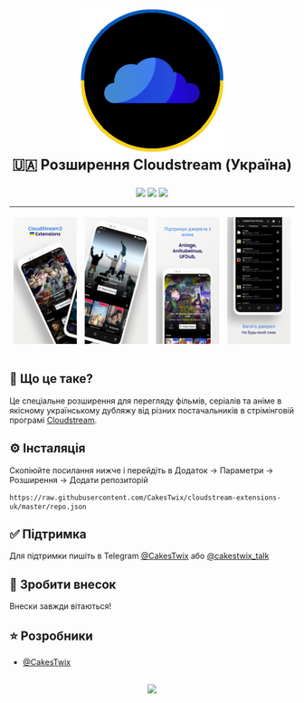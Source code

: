 <p align="center" style="font-size:25px;">
	<!-- Title -->
	<img src="assets/cloudstream3.png" width="256"/><br>
	<b>🇺🇦 Розширення Cloudstream (Україна)</b>
</p>
<p align="center">
<img src="https://img.shields.io/github/languages/code-size/CakesTwix/cloudstream-extensions-uk?style=for-the-badge"/>
<img src="https://img.shields.io/github/actions/workflow/status/CakesTwix/cloudstream-extensions-uk/build.yml?style=for-the-badge"/>
<img src="https://img.shields.io/badge/Made_with-Kotlin-8051ff?style=for-the-badge&logo=kotlin"/>
</p>

| <p align="center"><img src="assets/ss1.png"/></p> | <p align="center"><img src="assets/ss2.png"/></p> | <p align="center"><img src="assets/ss3.png"/></p> | <p align="center"><img src="assets/ss4.png"/></p> |
|-----|--------|-----|--------|



<!-- Brief information about the extension -->
## 📖 Що це таке?
Це спеціальне розширення для перегляду фільмів, серіалів та аніме в якісному українському дубляжу від різних постачальників в стрімінговій програмі [Cloudstream](https://github.com/recloudstream/cloudstream).

<!-- Installation guide -->
## ⚙️ Інсталяція
Скопіюйте посилання нижче і перейдіть в Додаток -> Параметри -> Розширення -> Додати репозиторій
```
https://raw.githubusercontent.com/CakesTwix/cloudstream-extensions-uk/master/repo.json
```

<!-- Support -->
## ✅ Підтримка
Для підтримки пишіть в Telegram [@CakesTwix](https://t.me/CakesTwix) або [@cakestwix_talk](https://t.me/cakestwix_talk)

<!-- Contributing -->
## 💖 Зробити внесок
Внески завжди вітаються!

<!-- Developers -->
## ⭐️ Розробники
- [@CakesTwix](https://www.github.com/CakesTwix)

<p align="center">
	<br><a href="https://discord.gg/5Hus6fM"><img src="https://invidget.switchblade.xyz/5Hus6fM"/></a>
</p>

